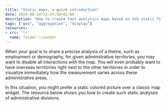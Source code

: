 ```yaml
---
title: "Static maps, a quick introduction"
date: 2020-08-24T15:57:58+02:00
description: "How to create fast analytics maps based on SVG static files and data aggregation."
tags: ["geo", "aggregation", "display"]
resources:
- src: '*/'
  name: folder-:counter
---
```


When your goal is to share a precise analysis of a theme, such as employment or demography, for given administrative territories, you may want to disable all interactions with the map. You will even probably want to have overseas territories right next to the other territories in order to visualize immediately how the measurement varies across these administrative areas.

In this situation, you might prefer a static colored picture over a classic map widget. The resource below shows you how to create such static analyses of administrative divisions.
